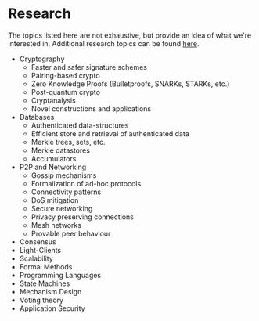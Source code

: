 # Research

The topics listed here are not exhaustive, but provide an idea of what we're interested in. Additional research topics can be found [here](https://github.com/cosmos/research).

- Cryptography
    - Faster and safer signature schemes
    - Pairing-based crypto
    - Zero Knowledge Proofs (Bulletproofs, SNARKs, STARKs, etc.)
    - Post-quantum crypto
    - Cryptanalysis
    - Novel constructions and applications
- Databases
    - Authenticated data-structures
    - Efficient store and retrieval of authenticated data
    - Merkle trees, sets, etc.
    - Merkle datastores
    - Accumulators
- P2P and Networking
    - Gossip mechanisms
    - Formalization of ad-hoc protocols
    - Connectivity patterns
    - DoS mitigation
    - Secure networking
    - Privacy preserving connections
    - Mesh networks
    - Provable peer behaviour
- Consensus
- Light-Clients
- Scalability
- Formal Methods
- Programming Languages
- State Machines
- Mechanism Design
- Voting theory
- Application Security
